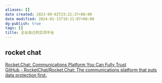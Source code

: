 ```yaml
---
aliases: []
date created: 2023-09-02T23:22:37+08:00
date modified: 2024-01-13T19:21:07+08:00
dg-publish: true
tags: []
title: 企业自己的交流平台
---
```


## rocket chat
[Rocket.Chat: Communications Platform You Can Fully Trust](https://www.rocket.chat/)  
[GitHub - RocketChat/Rocket.Chat: The communications platform that puts data protection first.](https://github.com/RocketChat/Rocket.Chat)